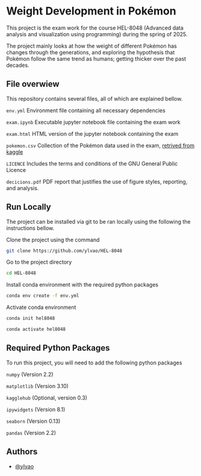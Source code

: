 
# Weight Development in Pokémon

This project is the exam work for the course HEL-8048 (Advanced data analysis and visualization using programming) during the spring of 2025. 

The project mainly looks at how the weight of different Pokémon has changes through the generations, and exploring the hypothesis that Pokémon follow the same trend as humans; getting thicker over the past decades.

## File overwiew

This repository contains several files, all of which are explained bellow.

`env.yml` Environment file containing all necessary dependencies

`exam.ipynb` Executable jupyter notebook file containing the exam work

`exam.html` HTML version of the jupyter notebook containing the exam

`pokemon.csv` Collection of the Pokémon data used in the exam, [retrived from kaggle](https://www.kaggle.com/datasets/rounakbanik/pokemon?resource=download)

`LICENCE` Includes the terms and conditions of the GNU General Public Licence

`decicions.pdf` PDF report that justifies the use of figure styles, reporting, and analysis.

## Run Locally

The project can be installed via git to be ran locally using the following the instructions bellow.

Clone the project using the command

```bash
git clone https://github.com/ylvao/HEL-8048
```

Go to the project directory

```bash
cd HEL-8048
```

Install conda environment with the required python packages

```bash
conda env create -f env.yml
```

Activate conda environment

```bash
conda init hel8048
```

```bash
conda activate hel8048
```

## Required Python Packages

To run this project, you will need to add the following python packages

`numpy` (Version 2.2)

`matplotlib` (Version 3.10)

`kagglehub` (Optional, version 0.3)

`ipywidgets` (Version 8.1)

`seaborn` (Version 0.13)

`pandas` (Version 2.2)


## Authors

- [@ylvao](https://www.github.com/ylvao)

